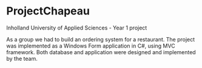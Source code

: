 # ProjectChapeau
 
Inholland University of Applied Sciences - Year 1 project

As a group we had to build an ordering system for a restaurant. The project was implemented as a Windows Form application in C#, using MVC framework. Both database and application were designed and implemented by the team.
